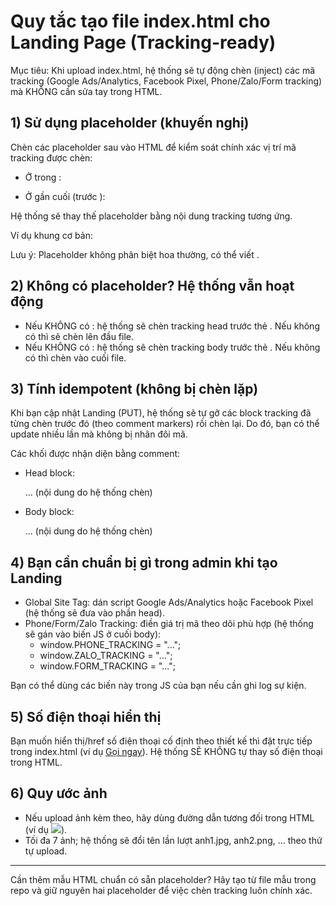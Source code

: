 # Quy tắc tạo file index.html cho Landing Page (Tracking-ready)

Mục tiêu: Khi upload index.html, hệ thống sẽ tự động chèn (inject) các mã tracking (Google Ads/Analytics, Facebook Pixel, Phone/Zalo/Form tracking) mà KHÔNG cần sửa tay trong HTML.

## 1) Sử dụng placeholder (khuyến nghị)
Chèn các placeholder sau vào HTML để kiểm soát chính xác vị trí mã tracking được chèn:

- Ở trong <head>:
  <!-- TRACKING_HEAD -->

- Ở gần cuối <body> (trước </body>):
  <!-- TRACKING_BODY -->

Hệ thống sẽ thay thế placeholder bằng nội dung tracking tương ứng.

Ví dụ khung cơ bản:

<!DOCTYPE html>
<html lang="vi">
<head>
  <meta charset="UTF-8">
  <meta name="viewport" content="width=device-width, initial-scale=1.0">
  <title>Tiêu đề Landing</title>
  <!-- TRACKING_HEAD -->
</head>
<body>
  <!-- Nội dung landing của bạn -->

  <!-- TRACKING_BODY -->
</body>
</html>

Lưu ý: Placeholder không phân biệt hoa thường, có thể viết <!--   tracking_body   -->.

## 2) Không có placeholder? Hệ thống vẫn hoạt động
- Nếu KHÔNG có <!-- TRACKING_HEAD -->: hệ thống sẽ chèn tracking head trước thẻ </head>. Nếu không có </head> thì sẽ chèn lên đầu file.
- Nếu KHÔNG có <!-- TRACKING_BODY -->: hệ thống sẽ chèn tracking body trước thẻ </body>. Nếu không có </body> thì chèn vào cuối file.

## 3) Tính idempotent (không bị chèn lặp)
Khi bạn cập nhật Landing (PUT), hệ thống sẽ tự gỡ các block tracking đã từng chèn trước đó (theo comment markers) rồi chèn lại. Do đó, bạn có thể update nhiều lần mà không bị nhân đôi mã.

Các khối được nhận diện bằng comment:
- Head block:
  <!-- Global Site Tag -->
  ... (nội dung do hệ thống chèn)
  <!-- /Global Site Tag -->

- Body block:
  <!-- Tracking Codes -->
  ... (nội dung do hệ thống chèn)
  <!-- /Tracking Codes -->

## 4) Bạn cần chuẩn bị gì trong admin khi tạo Landing
- Global Site Tag: dán script Google Ads/Analytics hoặc Facebook Pixel (hệ thống sẽ đưa vào phần head).
- Phone/Form/Zalo Tracking: điền giá trị mã theo dõi phù hợp (hệ thống sẽ gán vào biến JS ở cuối body):
  - window.PHONE_TRACKING = "...";
  - window.ZALO_TRACKING  = "...";
  - window.FORM_TRACKING  = "...";

Bạn có thể dùng các biến này trong JS của bạn nếu cần ghi log sự kiện.

## 5) Số điện thoại hiển thị
Bạn muốn hiển thị/href số điện thoại cố định theo thiết kế thì đặt trực tiếp trong index.html (ví dụ <a href="tel:0987654321">Gọi ngay</a>). Hệ thống SẼ KHÔNG tự thay số điện thoại trong HTML.

## 6) Quy ước ảnh
- Nếu upload ảnh kèm theo, hãy dùng đường dẫn tương đối trong HTML (ví dụ <img src="./anh1.jpg">).
- Tối đa 7 ảnh; hệ thống sẽ đổi tên lần lượt anh1.jpg, anh2.png, ... theo thứ tự upload.

---
Cần thêm mẫu HTML chuẩn có sẵn placeholder? Hãy tạo từ file mẫu trong repo và giữ nguyên hai placeholder để việc chèn tracking luôn chính xác.
